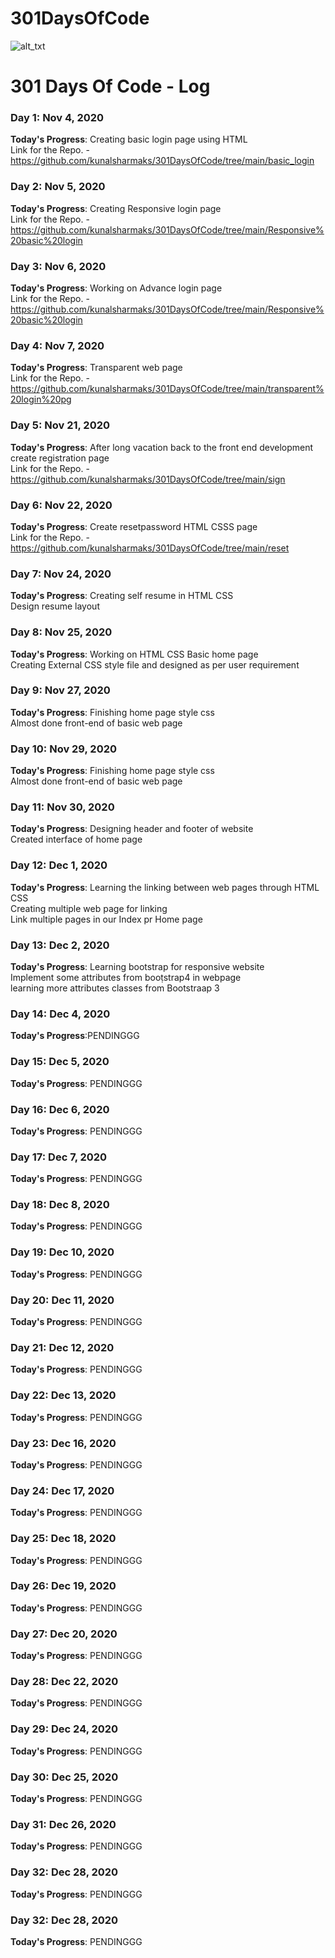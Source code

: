 # 301DaysOfCode

![alt_txt](https://github.com/akshay1337/301-Days-Of-Code/raw/master/301DaysOfCode-Badges/301days%20logo-08.jpg)
# 301 Days Of Code - Log

### Day 1: Nov 4, 2020

**Today's Progress**: Creating basic login page using HTML<br>
                      Link for the Repo. - https://github.com/kunalsharmaks/301DaysOfCode/tree/main/basic_login
                      
### Day 2: Nov 5, 2020

**Today's Progress**: Creating Responsive login page<br>
                      Link for the Repo. - https://github.com/kunalsharmaks/301DaysOfCode/tree/main/Responsive%20basic%20login
                      
 ### Day 3: Nov 6, 2020

**Today's Progress**: Working on Advance login page<br>
                      Link for the Repo. - https://github.com/kunalsharmaks/301DaysOfCode/tree/main/Responsive%20basic%20login
                      
 ### Day 4: Nov 7, 2020

**Today's Progress**: Transparent web page<br>
                      Link for the Repo. - https://github.com/kunalsharmaks/301DaysOfCode/tree/main/transparent%20login%20pg
                      
### Day 5: Nov 21, 2020

**Today's Progress**: After long vacation back to the front end development  create registration page<br>
                      Link for the Repo. - https://github.com/kunalsharmaks/301DaysOfCode/tree/main/sign
                      
### Day 6: Nov 22, 2020

**Today's Progress**: Create resetpassword HTML CSSS page<br>
                      Link for the Repo. - https://github.com/kunalsharmaks/301DaysOfCode/tree/main/reset
                      
 ### Day 7: Nov 24, 2020

**Today's Progress**: Creating self resume in HTML CSS<br> Design resume layout<br>
                    
                    
  ### Day 8: Nov 25, 2020

**Today's Progress**: Working on HTML CSS Basic home page<br>  Creating External CSS style file and designed as per user requirement <br>


  ### Day 9: Nov 27, 2020

**Today's Progress**: Finishing home page style css<br>  Almost done front-end of basic web page <br>

  ### Day 10: Nov 29, 2020

**Today's Progress**: Finishing home page style css<br>  Almost done front-end of basic web page <br>


  ### Day 11: Nov 30, 2020

**Today's Progress**: Designing header and footer of website<br> Created interface of home page <br>
                      
                      
   ### Day 12: Dec 1, 2020

**Today's Progress**: Learning the linking between web pages through HTML CSS<br> Creating multiple web page for  linking <br> Link multiple pages in our Index pr Home page <br>
   
   
   ### Day 13: Dec 2, 2020

**Today's Progress**: Learning bootstrap for responsive website <br> Implement some attributes from booṭstrap4 in webpage <br> learning more attributes classes from Bootstraap 3 <br>


   
   ### Day 14: Dec 4, 2020

**Today's Progress**:PENDINGGG <br>


   ### Day 15: Dec 5, 2020

**Today's Progress**: PENDINGGG<br>
      
 
   ### Day 16: Dec 6, 2020

**Today's Progress**: PENDINGGG<br>


   ### Day 17: Dec 7, 2020

**Today's Progress**: PENDINGGG<br>


   ### Day 18: Dec 8, 2020

**Today's Progress**: PENDINGGG<br>



   ### Day 19: Dec 10, 2020

**Today's Progress**: PENDINGGG<br>



   ### Day 20: Dec 11, 2020

**Today's Progress**: PENDINGGG <br>


   ### Day 21: Dec 12, 2020

**Today's Progress**: PENDINGGG <br>


   ### Day 22: Dec 13, 2020

**Today's Progress**: PENDINGGG<br>


   ### Day 23: Dec 16, 2020

**Today's Progress**: PENDINGGG<br>



   ### Day 24: Dec 17, 2020

**Today's Progress**: PENDINGGG<br>


   ### Day 25: Dec 18, 2020

**Today's Progress**: PENDINGGG<br>


   ### Day 26: Dec 19, 2020

**Today's Progress**: PENDINGGG<br>


   ### Day 27: Dec 20, 2020

**Today's Progress**: PENDINGGG<br>

   ### Day 28: Dec 22, 2020

**Today's Progress**: PENDINGGG<br>

   ### Day 29: Dec 24, 2020

**Today's Progress**: PENDINGGG<br>


   ### Day 30: Dec 25, 2020

**Today's Progress**: PENDINGGG<br>

   ### Day 31: Dec 26, 2020

**Today's Progress**: PENDINGGG<br>

   ### Day 32: Dec 28, 2020

**Today's Progress**: PENDINGGG<br>

   ### Day 32: Dec 28, 2020

**Today's Progress**: PENDINGGG<br>
